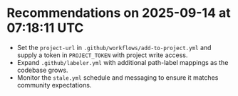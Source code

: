 # Recommendations on 2025-09-14 at 07:18:11 UTC

- Set the `project-url` in `.github/workflows/add-to-project.yml` and supply a token in `PROJECT_TOKEN` with project write access.
- Expand `.github/labeler.yml` with additional path-label mappings as the codebase grows.
- Monitor the `stale.yml` schedule and messaging to ensure it matches community expectations.
